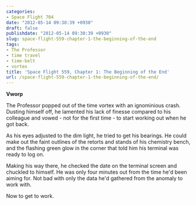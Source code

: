 ```yaml
---
categories:
- Space Flight 704
date: "2012-05-14 09:30:39 +0930"
draft: false
publishdate: "2012-05-14 09:30:39 +0930"
slug: space-flight-559-chapter-1-the-beginning-of-the-end
tags:
- The Professor
- time travel
- time-belt
- vortex
title: 'Space Flight 559, Chapter 1: The Beginning of the End'
url: /space-flight-559-chapter-1-the-beginning-of-the-end/
---
```

**Vworp**

The Professor popped out of the time vortex with an ignominious crash.
Dusting himself off, he lamented his lack of finesse compared to his
colleague and vowed - not for the first time - to start working out when
he got back.

As his eyes adjusted to the dim light, he tried to get his bearings. He
could make out the faint outlines of the retorts and stands of his
chemistry bench, and the flashing green glow in the corner that told him
his terminal was ready to log on.

Making his way there, he checked the date on the terminal screen and
chuckled to himself. He was only four minutes out from the time he'd
been aiming for. Not bad with only the data he'd gathered from the
anomaly to work with.

Now to get to work.